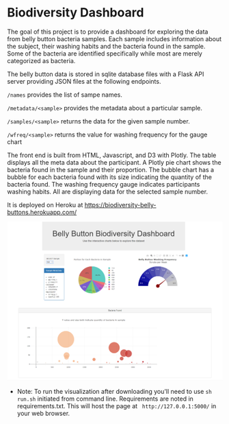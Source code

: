 # Biodiversity Dashboard

 The goal of this project is to provide a dashboard for exploring the data from belly button bacteria samples. Each sample includes 
 information about the subject, their washing habits and the bacteria found in the sample. Some of the bacteria are identified specifically while most are merely categorized as bacteria. 
 
 The belly button data is stored in sqlite database files with a Flask API server providing JSON files at the following endpoints. 
 
 `/names` provides the list of sampe names.  
 
 `/metadata/<sample>` provides the metadata about a particular sample. 
 
 `/samples/<sample>` returns the data for the given sample number.

 `/wfreq/<sample>` returns the value for washing frequency for the gauge chart
 
 The front end is built from HTML, Javascript, and D3 with Plotly. The table displays all the meta data about the participant. A Plotly pie chart shows the bacteria found in the sample and their proportion. The bubble chart has a bubble for each bacteria found with its size indicating the quantity of the bacteria found. The washing frequency gauge indicates participants washing habits. All are displaying data for the selected sample number. 
 
 It is deployed on Heroku at https://biodiversity-belly-buttons.herokuapp.com/

![dashboard.png](biodiversity/static/dashboard.png)




 * Note: To run the visualization after downloading you'll need to use `sh run.sh` initiated from command line.  Requirements are noted in requirements.txt. This will host the page at ` http://127.0.0.1:5000/` in your web browser. 
